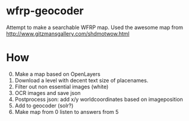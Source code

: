 # wfrp-geocoder

Attempt to make a searchable WFRP map. Used the awesome map from http://www.gitzmansgallery.com/shdmotwow.html

# How
0. Make a map based on OpenLayers
1. Download a level with decent text size of placenames.
2. Filter out non essential images (white)
3. OCR images and save json
4. Postprocess json: add x/y worldcoordinates based on imageposition
5. Add to geocoder (solr?)
6. Make map from 0 listen to answers from 5
  
